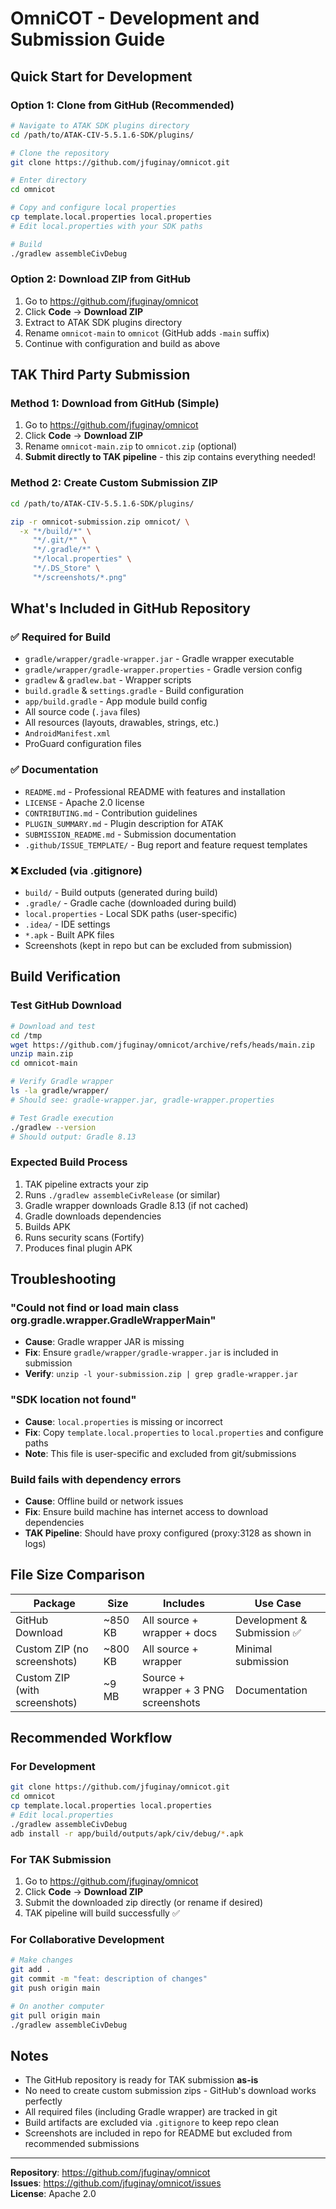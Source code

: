 # OmniCOT - Development and Submission Guide

## Quick Start for Development

### Option 1: Clone from GitHub (Recommended)
```bash
# Navigate to ATAK SDK plugins directory
cd /path/to/ATAK-CIV-5.5.1.6-SDK/plugins/

# Clone the repository
git clone https://github.com/jfuginay/omnicot.git

# Enter directory
cd omnicot

# Copy and configure local properties
cp template.local.properties local.properties
# Edit local.properties with your SDK paths

# Build
./gradlew assembleCivDebug
```

### Option 2: Download ZIP from GitHub
1. Go to https://github.com/jfuginay/omnicot
2. Click **Code** → **Download ZIP**
3. Extract to ATAK SDK plugins directory
4. Rename `omnicot-main` to `omnicot` (GitHub adds `-main` suffix)
5. Continue with configuration and build as above

## TAK Third Party Submission

### Method 1: Download from GitHub (Simple)
1. Go to https://github.com/jfuginay/omnicot
2. Click **Code** → **Download ZIP**
3. Rename `omnicot-main.zip` to `omnicot.zip` (optional)
4. **Submit directly to TAK pipeline** - this zip contains everything needed!

### Method 2: Create Custom Submission ZIP
```bash
cd /path/to/ATAK-CIV-5.5.1.6-SDK/plugins/

zip -r omnicot-submission.zip omnicot/ \
  -x "*/build/*" \
     "*/.git/*" \
     "*/.gradle/*" \
     "*/local.properties" \
     "*/.DS_Store" \
     "*/screenshots/*.png"
```

## What's Included in GitHub Repository

### ✅ Required for Build
- `gradle/wrapper/gradle-wrapper.jar` - Gradle wrapper executable
- `gradle/wrapper/gradle-wrapper.properties` - Gradle version config
- `gradlew` & `gradlew.bat` - Wrapper scripts
- `build.gradle` & `settings.gradle` - Build configuration
- `app/build.gradle` - App module build config
- All source code (`.java` files)
- All resources (layouts, drawables, strings, etc.)
- `AndroidManifest.xml`
- ProGuard configuration files

### ✅ Documentation
- `README.md` - Professional README with features and installation
- `LICENSE` - Apache 2.0 license
- `CONTRIBUTING.md` - Contribution guidelines
- `PLUGIN_SUMMARY.md` - Plugin description for ATAK
- `SUBMISSION_README.md` - Submission documentation
- `.github/ISSUE_TEMPLATE/` - Bug report and feature request templates

### ❌ Excluded (via .gitignore)
- `build/` - Build outputs (generated during build)
- `.gradle/` - Gradle cache (downloaded during build)
- `local.properties` - Local SDK paths (user-specific)
- `.idea/` - IDE settings
- `*.apk` - Built APK files
- Screenshots (kept in repo but can be excluded from submission)

## Build Verification

### Test GitHub Download
```bash
# Download and test
cd /tmp
wget https://github.com/jfuginay/omnicot/archive/refs/heads/main.zip
unzip main.zip
cd omnicot-main

# Verify Gradle wrapper
ls -la gradle/wrapper/
# Should see: gradle-wrapper.jar, gradle-wrapper.properties

# Test Gradle execution
./gradlew --version
# Should output: Gradle 8.13
```

### Expected Build Process
1. TAK pipeline extracts your zip
2. Runs `./gradlew assembleCivRelease` (or similar)
3. Gradle wrapper downloads Gradle 8.13 (if not cached)
4. Gradle downloads dependencies
5. Builds APK
6. Runs security scans (Fortify)
7. Produces final plugin APK

## Troubleshooting

### "Could not find or load main class org.gradle.wrapper.GradleWrapperMain"
- **Cause**: Gradle wrapper JAR is missing
- **Fix**: Ensure `gradle/wrapper/gradle-wrapper.jar` is included in submission
- **Verify**: `unzip -l your-submission.zip | grep gradle-wrapper.jar`

### "SDK location not found"
- **Cause**: `local.properties` is missing or incorrect
- **Fix**: Copy `template.local.properties` to `local.properties` and configure paths
- **Note**: This file is user-specific and excluded from git/submissions

### Build fails with dependency errors
- **Cause**: Offline build or network issues
- **Fix**: Ensure build machine has internet access to download dependencies
- **TAK Pipeline**: Should have proxy configured (proxy:3128 as shown in logs)

## File Size Comparison

| Package | Size | Includes | Use Case |
|---------|------|----------|----------|
| GitHub Download | ~850 KB | All source + wrapper + docs | Development & Submission ✅ |
| Custom ZIP (no screenshots) | ~800 KB | All source + wrapper | Minimal submission |
| Custom ZIP (with screenshots) | ~9 MB | Source + wrapper + 3 PNG screenshots | Documentation |

## Recommended Workflow

### For Development
```bash
git clone https://github.com/jfuginay/omnicot.git
cd omnicot
cp template.local.properties local.properties
# Edit local.properties
./gradlew assembleCivDebug
adb install -r app/build/outputs/apk/civ/debug/*.apk
```

### For TAK Submission
1. Go to https://github.com/jfuginay/omnicot
2. Click **Code** → **Download ZIP**
3. Submit the downloaded zip directly (or rename if desired)
4. TAK pipeline will build successfully ✅

### For Collaborative Development
```bash
# Make changes
git add .
git commit -m "feat: description of changes"
git push origin main

# On another computer
git pull origin main
./gradlew assembleCivDebug
```

## Notes

- The GitHub repository is ready for TAK submission **as-is**
- No need to create custom submission zips - GitHub's download works perfectly
- All required files (including Gradle wrapper) are tracked in git
- Build artifacts are excluded via `.gitignore` to keep repo clean
- Screenshots are included in repo for README but excluded from recommended submissions

---

**Repository**: https://github.com/jfuginay/omnicot  
**Issues**: https://github.com/jfuginay/omnicot/issues  
**License**: Apache 2.0
